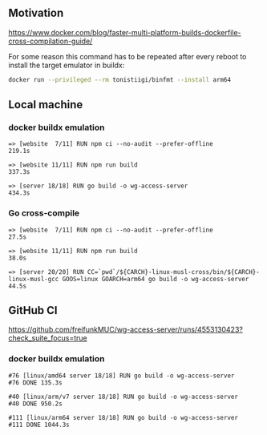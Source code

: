 ## Motivation
https://www.docker.com/blog/faster-multi-platform-builds-dockerfile-cross-compilation-guide/

For some reason this command has to be repeated after every reboot to install the target emulator in buildx:
```sh
docker run --privileged --rm tonistiigi/binfmt --install arm64
```

## Local machine

### docker buildx emulation

```
=> [website  7/11] RUN npm ci --no-audit --prefer-offline
219.1s

=> [website 11/11] RUN npm run build
337.3s

=> [server 18/18] RUN go build -o wg-access-server
434.3s
```

### Go cross-compile

```
=> [website  7/11] RUN npm ci --no-audit --prefer-offline
27.5s

=> [website 11/11] RUN npm run build
38.0s

=> [server 20/20] RUN CC=`pwd`/${CARCH}-linux-musl-cross/bin/${CARCH}-linux-musl-gcc GOOS=linux GOARCH=arm64 go build -o wg-access-server
44.5s
```

## GitHub CI
<https://github.com/freifunkMUC/wg-access-server/runs/4553130423?check_suite_focus=true>

### docker buildx emulation

```
#76 [linux/amd64 server 18/18] RUN go build -o wg-access-server
#76 DONE 135.3s

#40 [linux/arm/v7 server 18/18] RUN go build -o wg-access-server
#40 DONE 950.2s

#111 [linux/arm64 server 18/18] RUN go build -o wg-access-server
#111 DONE 1044.3s
```
